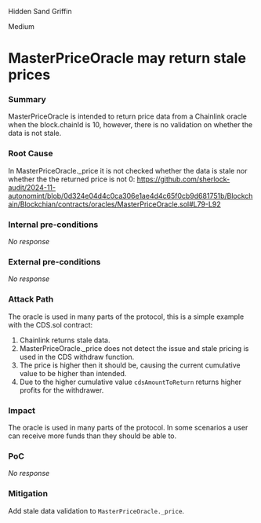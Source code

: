 Hidden Sand Griffin

Medium

# MasterPriceOracle may return stale prices

### Summary

MasterPriceOracle is intended to return price data from a Chainlink oracle when the block.chainId is 10, however, there is no validation on whether the data is not stale.

### Root Cause

In MasterPriceOracle._price it is not checked whether the data is stale nor whether the the returned price is not 0:
https://github.com/sherlock-audit/2024-11-autonomint/blob/0d324e04d4c0ca306e1ae4d4c65f0cb9d681751b/Blockchain/Blockchian/contracts/oracles/MasterPriceOracle.sol#L79-L92

### Internal pre-conditions

_No response_

### External pre-conditions

_No response_

### Attack Path

The oracle is used in many parts of the protocol, this is a simple example with the CDS.sol contract:

1. Chainlink returns stale data.
2. MasterPriceOracle._price does not detect the issue and stale pricing is used in the CDS withdraw function.
3. The price is higher then it should be, causing the current cumulative value to be higher than intended.
4. Due to the higher cumulative value  `cdsAmountToReturn` returns higher profits for the withdrawer.

### Impact

The oracle is used in many parts of the protocol. In some scenarios a user can receive more funds than they should be able to.

### PoC

_No response_

### Mitigation

Add stale data validation to `MasterPriceOracle._price`.